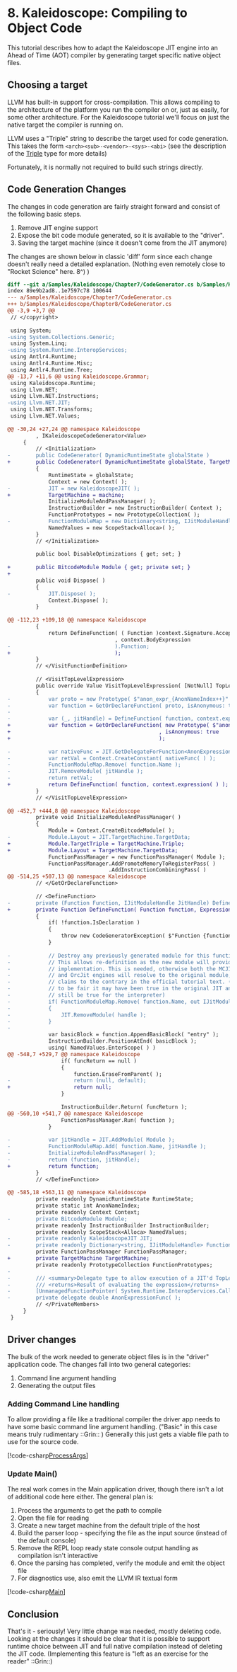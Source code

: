 # 8. Kaleidoscope: Compiling to Object Code
This tutorial describes how to adapt the Kaleidoscope JIT engine into an Ahead of Time (AOT) compiler
by generating target specific native object files.

## Choosing a target
LLVM has built-in support for cross-compilation. This allows compiling to the architecture of the platform
you run the compiler on or, just as easily, for some other architecture. For the Kaleidoscope tutorial we'll
focus on just the native target the compiler is running on.

LLVM uses a "Triple" string to describe the target used for code generation. This takes the form `<arch><sub>-<vendor>-<sys>-<abi>`
(see the description of the [Triple](xref:Llvm.NET.Triple) type for more details)

Fortunately, it is normally not required to build such strings directly. 


## Code Generation Changes
The changes in code generation are fairly straight forward and consist of the following basic steps.
1. Remove JIT engine support
2. Expose the bit code module generated, so it is available to the "driver".
3. Saving the target machine (since it doesn't come from the JIT anymore)

The changes are shown below in classic 'diff' form since each change doesn't really need a detailed explanation.
(Nothing even remotely close to "Rocket Science" here. 8^) )
```diff
diff --git a/Samples/Kaleidoscope/Chapter7/CodeGenerator.cs b/Samples/Kaleidoscope/Chapter8/CodeGenerator.cs
index 89e9b2ad8..1e7597c78 100644
--- a/Samples/Kaleidoscope/Chapter7/CodeGenerator.cs
+++ b/Samples/Kaleidoscope/Chapter8/CodeGenerator.cs
@@ -3,9 +3,7 @@
 // </copyright>
 
 using System;
-using System.Collections.Generic;
 using System.Linq;
-using System.Runtime.InteropServices;
 using Antlr4.Runtime;
 using Antlr4.Runtime.Misc;
 using Antlr4.Runtime.Tree;
@@ -13,7 +11,6 @@ using Kaleidoscope.Grammar;
 using Kaleidoscope.Runtime;
 using Llvm.NET;
 using Llvm.NET.Instructions;
-using Llvm.NET.JIT;
 using Llvm.NET.Transforms;
 using Llvm.NET.Values;
 
@@ -30,24 +27,24 @@ namespace Kaleidoscope
         , IKaleidoscopeCodeGenerator<Value>
     {
         // <Initialization>
-        public CodeGenerator( DynamicRuntimeState globalState )
+        public CodeGenerator( DynamicRuntimeState globalState, TargetMachine machine )
         {
             RuntimeState = globalState;
             Context = new Context( );
-            JIT = new KaleidoscopeJIT( );
+            TargetMachine = machine;
             InitializeModuleAndPassManager( );
             InstructionBuilder = new InstructionBuilder( Context );
             FunctionPrototypes = new PrototypeCollection( );
-            FunctionModuleMap = new Dictionary<string, IJitModuleHandle>( );
             NamedValues = new ScopeStack<Alloca>( );
         }
         // </Initialization>
 
         public bool DisableOptimizations { get; set; }
 
+        public BitcodeModule Module { get; private set; }
+
         public void Dispose( )
         {
-            JIT.Dispose( );
             Context.Dispose( );
         }
 
@@ -112,23 +109,18 @@ namespace Kaleidoscope
         {
             return DefineFunction( ( Function )context.Signature.Accept( this )
                                  , context.BodyExpression
-                                 ).Function;
+                                 );
         }
         // </VisitFunctionDefinition>
 
         // <VisitTopLevelExpression>
         public override Value VisitTopLevelExpression( [NotNull] TopLevelExpressionContext context )
         {
-            var proto = new Prototype( $"anon_expr_{AnonNameIndex++}" );
-            var function = GetOrDeclareFunction( proto, isAnonymous: true );
-
-            var (_, jitHandle) = DefineFunction( function, context.expression( ) );
+            var function = GetOrDeclareFunction( new Prototype( $"anon_expr_{AnonNameIndex++}" )
+                                               , isAnonymous: true
+                                               );
 
-            var nativeFunc = JIT.GetDelegateForFunction<AnonExpressionFunc>( proto.Identifier.Name );
-            var retVal = Context.CreateConstant( nativeFunc( ) );
-            FunctionModuleMap.Remove( function.Name );
-            JIT.RemoveModule( jitHandle );
-            return retVal;
+            return DefineFunction( function, context.expression( ) );
         }
         // </VisitTopLevelExpression>
 
@@ -452,7 +444,8 @@ namespace Kaleidoscope
         private void InitializeModuleAndPassManager( )
         {
             Module = Context.CreateBitcodeModule( );
-            Module.Layout = JIT.TargetMachine.TargetData;
+            Module.TargetTriple = TargetMachine.Triple;
+            Module.Layout = TargetMachine.TargetData;
             FunctionPassManager = new FunctionPassManager( Module );
             FunctionPassManager.AddPromoteMemoryToRegisterPass( )
                                .AddInstructionCombiningPass( )
@@ -514,25 +507,13 @@ namespace Kaleidoscope
         // </GetOrDeclareFunction>
 
         // <DefineFunction>
-        private (Function Function, IJitModuleHandle JitHandle) DefineFunction( Function function, ExpressionContext body )
+        private Function DefineFunction( Function function, ExpressionContext body )
         {
             if( !function.IsDeclaration )
             {
                 throw new CodeGeneratorException( $"Function {function.Name} cannot be redefined in the same module" );
             }
 
-            // Destroy any previously generated module for this function.
-            // This allows re-definition as the new module will provide the
-            // implementation. This is needed, otherwise both the MCJIT
-            // and OrcJit engines will resolve to the original module, despite
-            // claims to the contrary in the official tutorial text. (Though,
-            // to be fair it may have been true in the original JIT and might
-            // still be true for the interpreter)
-            if( FunctionModuleMap.Remove( function.Name, out IJitModuleHandle handle ) )
-            {
-                JIT.RemoveModule( handle );
-            }
-
             var basicBlock = function.AppendBasicBlock( "entry" );
             InstructionBuilder.PositionAtEnd( basicBlock );
             using( NamedValues.EnterScope( ) )
@@ -548,7 +529,7 @@ namespace Kaleidoscope
                 if( funcReturn == null )
                 {
                     function.EraseFromParent( );
-                    return (null, default);
+                    return null;
                 }
 
                 InstructionBuilder.Return( funcReturn );
@@ -560,10 +541,7 @@ namespace Kaleidoscope
                 FunctionPassManager.Run( function );
             }
 
-            var jitHandle = JIT.AddModule( Module );
-            FunctionModuleMap.Add( function.Name, jitHandle );
-            InitializeModuleAndPassManager( );
-            return (function, jitHandle);
+            return function;
         }
         // </DefineFunction>
 
@@ -585,18 +563,11 @@ namespace Kaleidoscope
         private readonly DynamicRuntimeState RuntimeState;
         private static int AnonNameIndex;
         private readonly Context Context;
-        private BitcodeModule Module;
         private readonly InstructionBuilder InstructionBuilder;
         private readonly ScopeStack<Alloca> NamedValues;
-        private readonly KaleidoscopeJIT JIT;
-        private readonly Dictionary<string, IJitModuleHandle> FunctionModuleMap;
         private FunctionPassManager FunctionPassManager;
+        private TargetMachine TargetMachine;
         private readonly PrototypeCollection FunctionPrototypes;
-
-        /// <summary>Delegate type to allow execution of a JIT'd TopLevelExpression</summary>
-        /// <returns>Result of evaluating the expression</returns>
-        [UnmanagedFunctionPointer( System.Runtime.InteropServices.CallingConvention.Cdecl )]
-        private delegate double AnonExpressionFunc( );
         // </PrivateMembers>
     }
 }
```

## Driver changes
The bulk of the work needed to generate object files is in the "driver" application code. The changes
fall into two general categories:

1. Command line argument handling
2. Generating the output files

### Adding Command Line handling
To allow providing a file like a traditional compiler the driver app needs to have some basic
command line argument handling. ("Basic" in this case means truly rudimentary ::Grin:: )
Generally this just gets a viable file path to use for the source code.

[!code-csharp[ProcessArgs](../../../Samples/Kaleidoscope/Chapter8/Program.cs#ProcessArgs)]

### Update Main()
The real work comes in the Main application driver, though there isn't a lot of additional code
here either. The general plan is:
1. Process the arguments to get the path to compile
2. Open the file for reading
3. Create a new target machine from the default triple of the host
4. Build the parser loop - specifying the file as the input source (instead of the default console)
5. Remove the REPL loop ready state console output handling as compilation isn't interactive
6. Once the parsing has completed, verify the module and emit the object file
7. For diagnostics use, also emit the LLVM IR textual form

[!code-csharp[Main](../../../Samples/Kaleidoscope/Chapter8/Program.cs#Main)]

## Conclusion
That's it - seriously! Very little change was needed, mostly deleting code. Looking at the changes
it should be clear that it is possible to support runtime choice between JIT and full native compilation
instead of deleting the JIT code. (Implementing this feature is "left as an exercise for the reader" ::Grin::)




